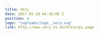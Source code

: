 ```yaml
---
title: Very
date: 2017-05-10 04:18:00 Z
position: 4
logo: "/uploads/logo__very.svg"
link: http://www.very.co.uk/dressipi.page
---
```


